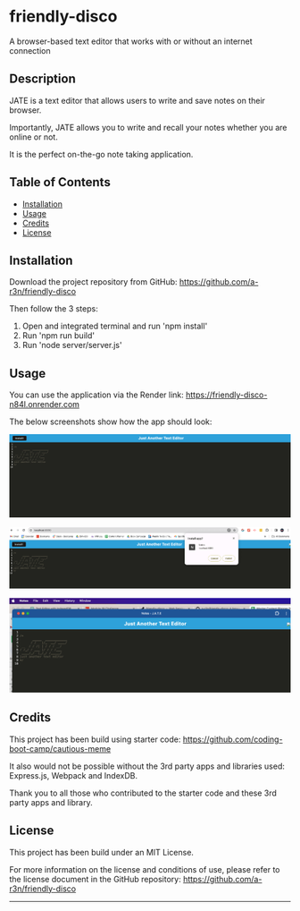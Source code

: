 # friendly-disco
A browser-based text editor that works with or without an internet connection

## Description

JATE is a text editor that allows users to write and save notes on their browser.

Importantly, JATE allows you to write and recall your notes whether you are online or not. 

It is the perfect on-the-go note taking application. 

## Table of Contents

- [Installation](#installation)
- [Usage](#usage)
- [Credits](#credits)
- [License](#license)

## Installation

Download the project repository from GitHub: https://github.com/a-r3n/friendly-disco

Then follow the 3 steps:
1. Open and integrated terminal and run 'npm install'
2. Run 'npm run build'
3. Run 'node server/server.js'

## Usage

You can use the application via the Render link: https://friendly-disco-n84l.onrender.com

The below screenshots show how the app should look:

![alt text](assets/jate-screenshot-1.png)

![alt text](assets/jate-screenshot-2.png)

![alt text](assets/jate-screenshot-3.png)

## Credits

This project has been build using starter code: https://github.com/coding-boot-camp/cautious-meme

It also would not be possible without the 3rd party apps and libraries used: Express.js, Webpack and IndexDB. 

Thank you to all those who contributed to the starter code and these 3rd party apps and library. 

## License

This project has been build under an MIT License. 

For more information on the license and conditions of use, please refer to the license document in the GitHub repository: https://github.com/a-r3n/friendly-disco

---
